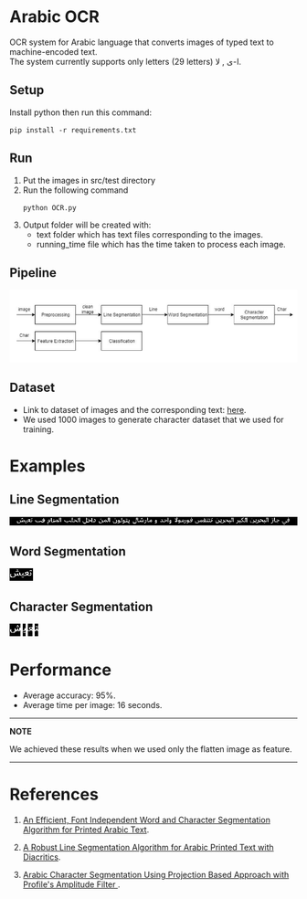 # **Arabic OCR**
OCR system for Arabic language that converts images of typed text to machine-encoded text.<br>
The system currently supports only letters (29 letters) ا-ى , لا.

## Setup
Install python then run this command:
```shell
pip install -r requirements.txt
```

## Run
1. Put the images in src/test directory
2. Run the following command
    ```shell
    python OCR.py
    ```
3. Output folder will be created with:
    - text folder which has text files corresponding to the images.
    - running_time file which has the time taken to process each image.

## Pipeline
![Pipeline](./Figures/pipeline.PNG)


## Dataset
- Link to dataset of images and the corresponding text: [here](https://drive.google.com/open?id=1Nbp9ZXLlWV3n8yRMwj2gjs_rE6qGZU01).
- We used 1000 images to generate character dataset that we used for training.

Examples
========
Line Segmentation
-----------------
![Line](./Figures/line.png)

Word Segmentation
-----------------
![Word](./Figures/word.png)

Character Segmentation
----------------------
![Word](./Figures/char4.png)
![Word](./Figures/char3.png)
![Word](./Figures/char2.png)
![Word](./Figures/char1.png)

Performance
===========
- Average accuracy: 95%.
- Average time per image: 16 seconds.
---
**NOTE**

We achieved these results when we used only the flatten image as feature.

---
References
==========
1. [An Efficient, Font Independent Word and Character Segmentation Algorithm for Printed Arabic Text](https://www.researchgate.net/publication/335562626_An_Efficient_Font_Independent_Word_and_Character_Segmentation_Algorithm_for_Printed_Arabic_Text).

2. [A Robust Line Segmentation Algorithm for Arabic Printed Text with Diacritics](https://www.researchgate.net/publication/317876029_A_Robust_Line_Segmentation_Algorithm_for_Arabic_Printed_Text_with_Diacritics).

3. [Arabic Character Segmentation Using Projection Based Approach with Profile's Amplitude Filter
](https://www.researchgate.net/publication/318205989_Arabic_Character_Segmentation_Using_Projection_Based_Approach_with_Profile's_Amplitude_Filter).